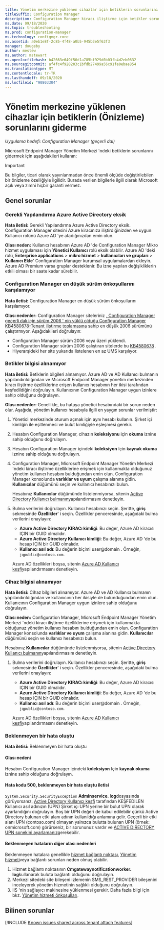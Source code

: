 ```yaml
---
title: Yönetim merkezine yüklenen cihazlar için betiklerin sorunlarını giderme
titleSuffix: Configuration Manager
description: Configuration Manager kiracı iliştirme için betikler sorunlarını giderme
ms.date: 09/18/2020
ms.topic: troubleshooting
ms.prod: configuration-manager
ms.technology: configmgr-core
ms.assetid: a0eb1e8f-2c85-4f48-a0b5-945b3e5f63f3
manager: dougeby
author: mestew
ms.author: mstewart
ms.openlocfilehash: b42663e649f50d1a785bf929d0b03fb4d2eb0632
ms.sourcegitcommit: af4fc4f928203c1bfdb27499a56c91fe0ebae854
ms.translationtype: MT
ms.contentlocale: tr-TR
ms.lasthandoff: 09/18/2020
ms.locfileid: "90803304"
---
```

# <a name="troubleshoot-scripts-preview-for-devices-uploaded-to-the-admin-center"></a>Yönetim merkezine yüklenen cihazlar için betiklerin (Önizleme) sorunlarını giderme
<!--6024392-->
*Uygulama hedefi: Configuration Manager (geçerli dal)*

Microsoft Endpoint Manager Yönetim Merkezi 'ndeki betiklerin sorunlarını gidermek için aşağıdakileri kullanın:

> [!Important]
> Bu bilgiler, ticari olarak yayınlanmadan önce önemli ölçüde değiştirilebilen bir önizleme özelliğiyle ilgilidir. Burada verilen bilgilerle ilgili olarak Microsoft açık veya zımni hiçbir garanti vermez.

## <a name="common-issues"></a>Genel sorunlar

### <a name="the-necessary-configuration-is-missing-in-azure-active-directory"></a><a name="bkmk_aad"></a> Gerekli Yapılandırma Azure Active Directory eksik

**Hata iletisi:** Gerekli Yapılandırma Azure Active Directory eksik. Configuration Manager sitesini Azure kiracınıza iliştirdiğinizden ve uygun Kullanıcı rolünü Azure AD 'ye atadığınızdan emin olun.

**Olası neden:** Kullanıcı hesabının Azure AD 'de Configuration Manager Mikro hizmet uygulaması için **Yönetici Kullanıcı** rolü eksik olabilir. Azure AD 'deki rolü, **Enterprise applications**  >  **mikro hizmet**  >  **kullanıcıları ve grupları**  >  **Kullanıcı Ekle**' Configuration Manager kurumsal uygulamalardan ekleyin. Azure AD Premium varsa gruplar desteklenir. Bu izne yapılan değişikliklerin etkili olması bir saate kadar sürebilir.

### <a name="configuration-manager-doesnt-meet-the-minimum-version-prerequisite"></a><a name="bkmk_version"></a> Configuration Manager en düşük sürüm önkoşullarını karşılamıyor

**Hata iletisi:** Configuration Manager en düşük sürüm önkoşullarını karşılamıyor.

**Olası nedenler:** Configuration Manager siteleriniz [, Configuration Manager geçerli dalı için sürüm 2006 ' nin yüklü olduğu Configuration Manager KB4580678-Tenant iliştirme toplamasına](https://support.microsoft.com/help/4580678) sahip en düşük 2006 sürümünü çalıştırmıyor. Aşağıdakileri doğrulayın:
 - Configuration Manager sürüm 2006 veya üzeri yüklendi.
 - Configuration Manager sürüm 2006 çalıştıran sitelerde bu [KB4580678](https://support.microsoft.com/help/4580678) .
 - Hiyerarşideki her site yukarıda listelenen en az UMS karşılıyor.

### <a name="unable-to-get-scripts-information"></a><a name="bkmk_403"></a> Betikler bilgisi alınamıyor

**Hata iletisi:** Betiklerin bilgileri alınamıyor. Azure AD ve AD Kullanıcı bulmanın yapılandırıldığından ve Microsoft Endpoint Manager yönetim merkezinden kiracı iliştirme özelliklerine erişen kullanıcı hesabının her ikisi tarafından keşfedildiğini doğrulayın. Kullanıcının Configuration Manager uygun izinlere sahip olduğunu doğrulayın.

**Olası nedenler:** Genellikle, bu hataya yönetici hesabındaki bir sorun neden olur. Aşağıda, yönetim kullanıcı hesabıyla ilgili en yaygın sorunlar verilmiştir:

1. Yönetici merkezinde oturum açmak için aynı hesabı kullanın. Şirket içi kimliğin ile eşitlenmesi ve bulut kimliğiyle eşleşmesi gerekir.
1. Hesabın Configuration Manager, cihazın **koleksiyonu** için **okuma** iznine sahip olduğunu doğrulayın.
1. Hesabın Configuration Manager içindeki **koleksiyon** Için **kaynak okuma** iznine sahip olduğunu doğrulayın.
1. Configuration Manager, Microsoft Endpoint Manager Yönetim Merkezi 'ndeki kiracı iliştirme özelliklerine erişmek için kullanmakta olduğunuz yönetim kullanıcı hesabını bulduğundan emin olun. Configuration Manager konsolunda **varlıklar ve uyum** çalışma alanına gidin. **Kullanıcılar** düğümünü seçin ve kullanıcı hesabınızı bulun.

    Hesabınız **Kullanıcılar** düğümünde listelenmiyorsa, sitenin [Active Directory Kullanıcı bulmanın](../core/servers/deploy/configure/about-discovery-methods.md#bkmk_aboutUser)yapılandırmasını denetleyin.

1. Bulma verilerini doğrulayın. Kullanıcı hesabınızı seçin. Şeritte, **giriş** sekmesinde **Özellikler**' i seçin. Özellikler penceresinde, aşağıdaki bulma verilerini onaylayın:

    - **Azure Active Directory KIRACı kimliği**: Bu değer, Azure AD kiracısı IÇIN bir GUID olmalıdır.
    - **Azure Active Directory Kullanıcı kimliği**: Bu değer, Azure AD 'de bu hesap IÇIN bir GUID olmalıdır.
    - **Kullanıcı asıl adı**: Bu değerin biçimi user@domain . Örneğin, `jqpublic@contoso.com`.

    Azure AD özellikleri boşsa, sitenin [Azure AD Kullanıcı keşfi](../core/servers/deploy/configure/about-discovery-methods.md#azureaddisc)yapılandırmasını denetleyin.


### <a name="unable-to-get-device-information"></a><a name="bkmk_noinfo"></a> Cihaz bilgisi alınamıyor

**Hata iletisi:** Cihaz bilgileri alınamıyor. Azure AD ve AD Kullanıcı bulmanın yapılandırıldığından ve kullanıcının her ikisiyle de bulunduğundan emin olun. Kullanıcının Configuration Manager uygun izinlere sahip olduğunu doğrulayın.

**Olası neden:** Configuration Manager, Microsoft Endpoint Manager Yönetim Merkezi 'ndeki kiracı iliştirme özelliklerine erişmek için kullanmakta olduğunuz yönetim kullanıcı hesabını bulduğundan emin olun. Configuration Manager konsolunda **varlıklar ve uyum** çalışma alanına gidin. **Kullanıcılar** düğümünü seçin ve kullanıcı hesabınızı bulun.

   Hesabınız **Kullanıcılar** düğümünde listelenmiyorsa, sitenin [Active Directory Kullanıcı bulmanın](../core/servers/deploy/configure/about-discovery-methods.md#bkmk_aboutUser)yapılandırmasını denetleyin.

1. Bulma verilerini doğrulayın. Kullanıcı hesabınızı seçin. Şeritte, **giriş** sekmesinde **Özellikler**' i seçin. Özellikler penceresinde, aşağıdaki bulma verilerini onaylayın:

    - **Azure Active Directory KIRACı kimliği**: Bu değer, Azure AD kiracısı IÇIN bir GUID olmalıdır.
    - **Azure Active Directory Kullanıcı kimliği**: Bu değer, Azure AD 'de bu hesap IÇIN bir GUID olmalıdır.
    - **Kullanıcı asıl adı**: Bu değerin biçimi user@domain . Örneğin, `jqpublic@contoso.com`.

    Azure AD özellikleri boşsa, sitenin [Azure AD Kullanıcı keşfi](../core/servers/deploy/configure/about-discovery-methods.md#azureaddisc)yapılandırmasını denetleyin.


### <a name="unexpected-error-occurred"></a><a name="bkmk_1603"></a> Beklenmeyen bir hata oluştu

**Hata iletisi:** Beklenmeyen bir hata oluştu

#### <a name="possible-cause"></a>Olası nedeni

Hesabın Configuration Manager içindeki **koleksiyon** Için **kaynak okuma** iznine sahip olduğunu doğrulayın.

#### <a name="error-code-500-with-an-unexpected-error-occurred-message"></a>Hata kodu 500, beklenmeyen bir hata oluştu iletisi

`System.Security.SecurityException` **Adminservice. log**dosyasında görüyorsanız, [Active Directory Kullanıcı keşfi](../core/servers/deploy/configure/about-discovery-methods.md#bkmk_aboutUser) tarafından KEŞFEDILEN Kullanıcı asıl adınızın (UPN) Şirket ıçı UPN yerine bir bulut UPN olarak ayarlandığını doğrulayın. Boş bir UPN değeri de kabul edilebilir çünkü Active Directory bulunan etki alanı adının kullanıldığı anlamına gelir. Geçerli bir etki alanı UPN (contoso.com) olmayan yalnızca bulutta bulunan UPN (örnek: onmicrosoft.com) görürseniz, bir sorununuz vardır ve [ACTIVE DIRECTORY UPN sonekini ayarlamanız](/office365/enterprise/prepare-a-non-routable-domain-for-directory-synchronization#add-upn-suffixes-and-update-your-users-to-them)gerekebilir.


#### <a name="other-possible-causes-of-unexpected-errors"></a>Beklenmeyen hataların diğer olası nedenleri

Beklenmeyen hatalara genellikle [hizmet bağlantı noktası](../core/servers/deploy/configure/about-the-service-connection-point.md), [Yönetim hizmeti](../develop/adminservice/overview.md)veya bağlantı sorunları neden olmuş olabilir.

1. Hizmet bağlantı noktasının **Cmgatewaynotificationworker. log**kullanarak buluta bağlantı olduğunu doğrulayın.
1. Merkezi sitedeki site bileşeni izlemenin SMS_REST_PROVIDER bileşenini inceleyerek yönetim hizmetinin sağlıklı olduğunu doğrulayın.
1. IIS 'nin sağlayıcı makinesine yüklenmesi gerekir. Daha fazla bilgi için bkz. [Yönetim hizmeti önkoşulları](../develop/adminservice/overview.md#prerequisites).

## <a name="known-issues"></a>Bilinen sorunlar

[!INCLUDE [Known issues shared across tenant attach features](includes/known-issues-shared.md)]
